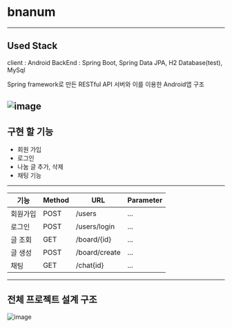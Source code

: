 # bnanum
----
## Used Stack 
client : Android
BackEnd : Spring Boot, Spring Data JPA, H2 Database(test), MySql

Spring framework로 만든 RESTful API 서버와 이를 이용한 Android앱 구조

![image](https://github.com/Hodu-moon/bnanum/assets/82320750/5e634faf-6270-428f-bfa6-aefb52b4fa5c)
---

## 구현 할 기능

* 회원 가입
* 로그인
* 나눔 글 추가, 삭제
* 채팅 기능

---

|기능|Method|URL|Parameter|
|------|---|---|---|
|회원가입|POST|/users| ... |
|로그인|POST| /users/login| ... |
|글 조회|GET|/board/{id}| ... |
|글 생성| POST |/board/create| ... |
|채팅| GET |/chat{id}|...|

----
## 전체 프로젝트 설계 구조
![image](https://github.com/Hodu-moon/bnanum/assets/82320750/f24bb799-3c5d-4c8c-a417-930aef2ac15a)
